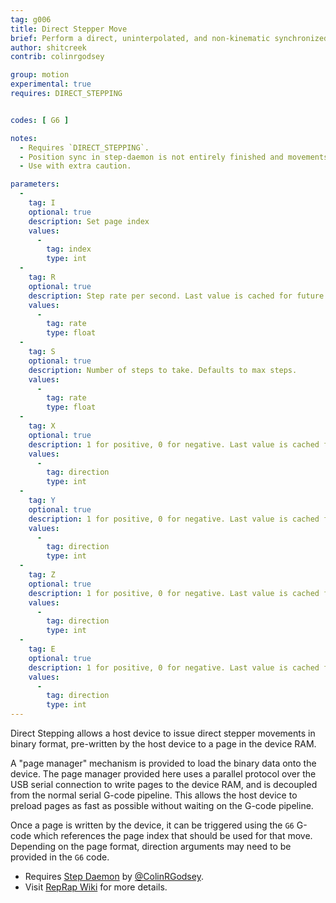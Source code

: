 ```yaml
---
tag: g006
title: Direct Stepper Move
brief: Perform a direct, uninterpolated, and non-kinematic synchronized move
author: shitcreek
contrib: colinrgodsey

group: motion
experimental: true
requires: DIRECT_STEPPING


codes: [ G6 ]

notes:
  - Requires `DIRECT_STEPPING`.
  - Position sync in step-daemon is not entirely finished and movements made with the control panel may be lost. At this moment, homing is required to sync step daemon and the device. Always home before issuing movement commands.
  - Use with extra caution.

parameters:
  -
    tag: I
    optional: true
    description: Set page index
    values:
      -
        tag: index
        type: int
  -
    tag: R
    optional: true
    description: Step rate per second. Last value is cached for future invocations.
    values:
      -
        tag: rate
        type: float
  -
    tag: S
    optional: true
    description: Number of steps to take. Defaults to max steps.
    values:
      -
        tag: rate
        type: float
  -
    tag: X
    optional: true
    description: 1 for positive, 0 for negative. Last value is cached for future invocations. Not used for directional formats.
    values:
      -
        tag: direction
        type: int
  -
    tag: Y
    optional: true
    description: 1 for positive, 0 for negative. Last value is cached for future invocations. Not used for directional formats.
    values:
      -
        tag: direction
        type: int
  -
    tag: Z
    optional: true
    description: 1 for positive, 0 for negative. Last value is cached for future invocations. Not used for directional formats.
    values:
      -
        tag: direction
        type: int
  -
    tag: E
    optional: true
    description: 1 for positive, 0 for negative. Last value is cached for future invocations. Not used for directional formats.
    values:
      -
        tag: direction
        type: int
---
```

Direct Stepping allows a host device to issue direct stepper movements in binary format, pre-written by the host device to a page in the device RAM.

A "page manager" mechanism is provided to load the binary data onto the device. The page manager provided here uses a parallel protocol over the USB serial connection to write pages to the device RAM, and is decoupled from the normal serial G-code pipeline. This allows the host device to preload pages as fast as possible without waiting on the G-code pipeline.

Once a page is written by the device, it can be triggered using the `G6` G-code which references the page index that should be used for that move. Depending on the page format, direction arguments may need to be provided in the `G6` code.

- Requires [Step Daemon](//github.com/colinrgodsey/step-daemon) by [@ColinRGodsey](//github.com/colinrgodsey).
- Visit [RepRap Wiki](//reprap.org/wiki/Direct_Stepping) for more details.
